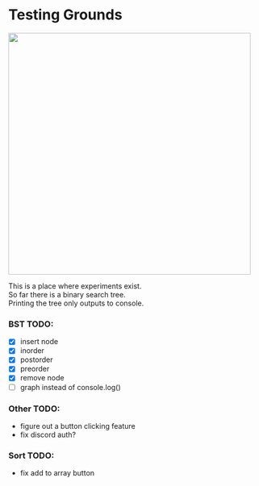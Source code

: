 # Testing Grounds

<img src=https://github.com/lefth-nd/t3-test/assets/74050386/d046fdf7-9701-4760-a7b8-0683bc079714 width="480" />

This is a place where experiments exist.  
So far there is a binary search tree.  
Printing the tree only outputs to console.  

### BST TODO:
- [x] insert node
- [x] inorder
- [x] postorder
- [x] preorder
- [x] remove node
- [ ] graph instead of console.log()

### Other TODO:
- figure out a button clicking feature
- fix discord auth?

### Sort TODO:
- fix add to array button
